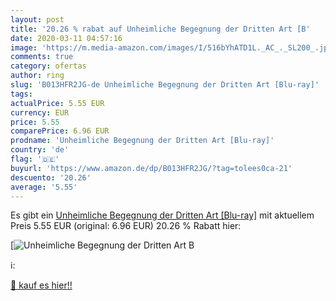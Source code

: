 ```yaml
---
layout: post
title: '20.26 % rabat auf Unheimliche Begegnung der Dritten Art [B'
date: 2020-03-11 04:57:16
image: 'https://m.media-amazon.com/images/I/516bYhATD1L._AC_._SL200_.jpg'
comments: true
category: ofertas
author: ring
slug: 'B013HFR2JG-de Unheimliche Begegnung der Dritten Art [Blu-ray]'
tags: 
actualPrice: 5.55 EUR
currency: EUR
price: 5.55
comparePrice: 6.96 EUR
prodname: 'Unheimliche Begegnung der Dritten Art [Blu-ray]'
country: 'de'
flag: '🇩🇪'
buyurl: 'https://www.amazon.de/dp/B013HFR2JG/?tag=tolees0ca-21'
descuento: '20.26'
average: '5.55'
---
```


Es gibt ein [Unheimliche Begegnung der Dritten Art [Blu-ray]](https://www.amazon.de/dp/B013HFR2JG/?tag=tolees0ca-21) mit aktuellem Preis 5.55 EUR (original: 6.96 EUR) 20.26 % Rabatt hier:

[![Unheimliche Begegnung der Dritten Art [B](https://m.media-amazon.com/images/I/516bYhATD1L._AC_._SL200_.jpg)](https://www.amazon.de/dp/B013HFR2JG/?tag=tolees0ca-21)

ℹ️:


[🛒 kauf es hier!!](https://www.amazon.de/dp/B013HFR2JG/?tag=tolees0ca-21)
